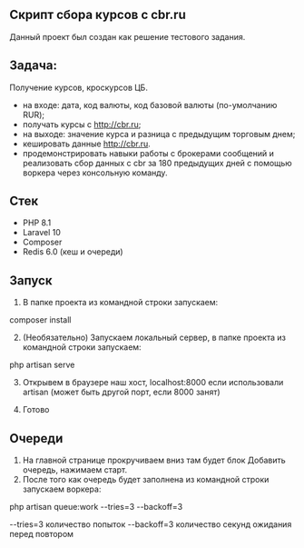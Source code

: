 ## Скрипт сбора курсов с cbr.ru

Данный проект был создан как решение тестового задания.


## Задача:
Получение курсов, кроскурсов ЦБ.
- на входе: дата, код валюты, код базовой валюты (по-умолчанию RUR);
- получать курсы с http://cbr.ru;
- на выходе: значение курса и разница с предыдущим торговым днем;
- кешировать данные http://cbr.ru.
- продемонстрировать навыки работы с брокерами сообщений и реализовать сбор данных с cbr за 180 предыдущих дней с помощью воркера через консольную команду.


## Стек
- PHP 8.1
- Laravel 10
- Composer
- Redis 6.0 (кеш и очереди)

## Запуск
1. В папке проекта из командной строки запускаем:

composer install 

2. (Необязательно) Запускаем локальный сервер, в папке проекта из командной строки запускаем:

php artisan serve

3. Открывем в браузере наш хост, localhost:8000 если использовали artisan (может быть другой порт, если 8000 занят)

4. Готово


## Очереди
1. На главной странице прокручиваем вниз там будет блок Добавить очередь, нажимаем старт.
2. После того как очередь будет заполнена из командной строки запускаем воркера:

php artisan queue:work --tries=3 --backoff=3

--tries=3     количество попыток
--backoff=3   количество секунд ожидания перед повтором







